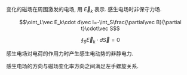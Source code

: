 变化的磁场在周围激发的电场, 用 $\vec E_k$ 表示. 感生电场时非保守力场. 

$$\oint_L\vec E_k\cdot d\vec l=-\int_S\frac{\partial\vec B}{\partial t}\cdot\vec S$$

$$\oint_S\vec E_k\cdot d\vec S=0$$

感生电场对电荷的作用力时产生感生电动势的非静电力. 

感生电场的方向与磁场变化率方向之间满足左手螺旋关系. 

